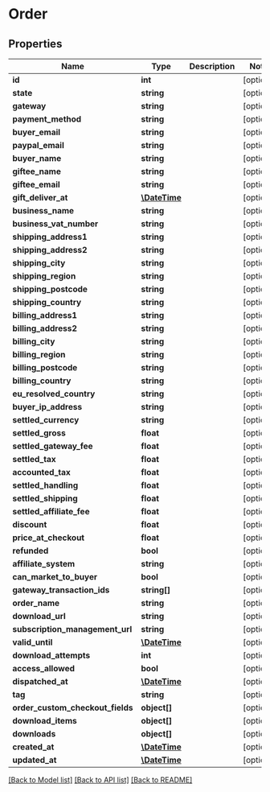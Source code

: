 # Order

## Properties
Name | Type | Description | Notes
------------ | ------------- | ------------- | -------------
**id** | **int** |  | [optional] 
**state** | **string** |  | [optional] 
**gateway** | **string** |  | [optional] 
**payment_method** | **string** |  | [optional] 
**buyer_email** | **string** |  | [optional] 
**paypal_email** | **string** |  | [optional] 
**buyer_name** | **string** |  | [optional] 
**giftee_name** | **string** |  | [optional] 
**giftee_email** | **string** |  | [optional] 
**gift_deliver_at** | [**\DateTime**](\DateTime.md) |  | [optional] 
**business_name** | **string** |  | [optional] 
**business_vat_number** | **string** |  | [optional] 
**shipping_address1** | **string** |  | [optional] 
**shipping_address2** | **string** |  | [optional] 
**shipping_city** | **string** |  | [optional] 
**shipping_region** | **string** |  | [optional] 
**shipping_postcode** | **string** |  | [optional] 
**shipping_country** | **string** |  | [optional] 
**billing_address1** | **string** |  | [optional] 
**billing_address2** | **string** |  | [optional] 
**billing_city** | **string** |  | [optional] 
**billing_region** | **string** |  | [optional] 
**billing_postcode** | **string** |  | [optional] 
**billing_country** | **string** |  | [optional] 
**eu_resolved_country** | **string** |  | [optional] 
**buyer_ip_address** | **string** |  | [optional] 
**settled_currency** | **string** |  | [optional] 
**settled_gross** | **float** |  | [optional] 
**settled_gateway_fee** | **float** |  | [optional] 
**settled_tax** | **float** |  | [optional] 
**accounted_tax** | **float** |  | [optional] 
**settled_handling** | **float** |  | [optional] 
**settled_shipping** | **float** |  | [optional] 
**settled_affiliate_fee** | **float** |  | [optional] 
**discount** | **float** |  | [optional] 
**price_at_checkout** | **float** |  | [optional] 
**refunded** | **bool** |  | [optional] 
**affiliate_system** | **string** |  | [optional] 
**can_market_to_buyer** | **bool** |  | [optional] 
**gateway_transaction_ids** | **string[]** |  | [optional] 
**order_name** | **string** |  | [optional] 
**download_url** | **string** |  | [optional] 
**subscription_management_url** | **string** |  | [optional] 
**valid_until** | [**\DateTime**](\DateTime.md) |  | [optional] 
**download_attempts** | **int** |  | [optional] 
**access_allowed** | **bool** |  | [optional] 
**dispatched_at** | [**\DateTime**](\DateTime.md) |  | [optional] 
**tag** | **string** |  | [optional] 
**order_custom_checkout_fields** | **object[]** |  | [optional] 
**download_items** | **object[]** |  | [optional] 
**downloads** | **object[]** |  | [optional] 
**created_at** | [**\DateTime**](\DateTime.md) |  | [optional] 
**updated_at** | [**\DateTime**](\DateTime.md) |  | [optional] 

[[Back to Model list]](../../README.md#documentation-for-models) [[Back to API list]](../../README.md#documentation-for-api-endpoints) [[Back to README]](../../README.md)

